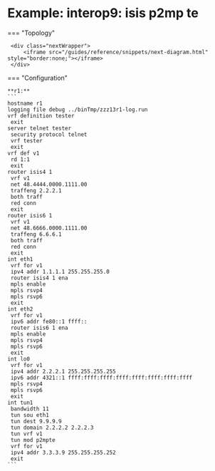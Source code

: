 # Example: interop9: isis p2mp te
    
=== "Topology"
    
     <div class="nextWrapper">
         <iframe src="/guides/reference/snippets/next-diagram.html" style="border:none;"></iframe>
     </div>

    
=== "Configuration"
    
    **r1:**
    ```
    hostname r1
    logging file debug ../binTmp/zzz13r1-log.run
    vrf definition tester
     exit
    server telnet tester
     security protocol telnet
     vrf tester
     exit
    vrf def v1
     rd 1:1
     exit
    router isis4 1
     vrf v1
     net 48.4444.0000.1111.00
     traffeng 2.2.2.1
     both traff
     red conn
     exit
    router isis6 1
     vrf v1
     net 48.6666.0000.1111.00
     traffeng 6.6.6.1
     both traff
     red conn
     exit
    int eth1
     vrf for v1
     ipv4 addr 1.1.1.1 255.255.255.0
     router isis4 1 ena
     mpls enable
     mpls rsvp4
     mpls rsvp6
     exit
    int eth2
     vrf for v1
     ipv6 addr fe80::1 ffff::
     router isis6 1 ena
     mpls enable
     mpls rsvp4
     mpls rsvp6
     exit
    int lo0
     vrf for v1
     ipv4 addr 2.2.2.1 255.255.255.255
     ipv6 addr 4321::1 ffff:ffff:ffff:ffff:ffff:ffff:ffff:ffff
     mpls rsvp4
     mpls rsvp6
     exit
    int tun1
     bandwidth 11
     tun sou eth1
     tun dest 9.9.9.9
     tun domain 2.2.2.2 2.2.2.3
     tun vrf v1
     tun mod p2mpte
     vrf for v1
     ipv4 addr 3.3.3.9 255.255.255.252
     exit
    ```
